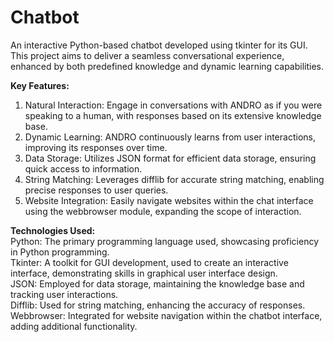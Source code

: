 # Chatbot
An interactive Python-based chatbot developed using tkinter for its GUI. This project aims to deliver a seamless conversational experience, enhanced by both predefined knowledge and dynamic learning capabilities.

**Key Features:** </br>
1. Natural Interaction: Engage in conversations with ANDRO as if you were speaking to a human, with responses based on its extensive knowledge base.
2. Dynamic Learning: ANDRO continuously learns from user interactions, improving its responses over time.
3. Data Storage: Utilizes JSON format for efficient data storage, ensuring quick access to information.
4. String Matching: Leverages difflib for accurate string matching, enabling precise responses to user queries.
5. Website Integration: Easily navigate websites within the chat interface using the webbrowser module, expanding the scope of interaction.
   
**Technologies Used:** </br>
Python: The primary programming language used, showcasing proficiency in Python programming.</br>
Tkinter: A toolkit for GUI development, used to create an interactive interface, demonstrating skills in graphical user interface design.</br>
JSON: Employed for data storage, maintaining the knowledge base and tracking user interactions.</br>
Difflib: Used for string matching, enhancing the accuracy of responses.</br>
Webbrowser: Integrated for website navigation within the chatbot interface, adding additional functionality.

